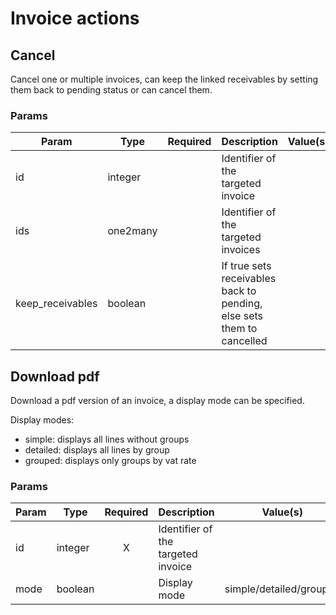 # Invoice actions

## Cancel

Cancel one or multiple invoices, can keep the linked receivables by setting them back to pending status or can cancel them.

### Params

| Param            | Type     | Required | Description                                                           | Value(s) |
|------------------|----------|:--------:|-----------------------------------------------------------------------|----------|
| id               | integer  |          | Identifier of the targeted invoice                                    |          |
| ids              | one2many |          | Identifier of the targeted invoices                                   |          |
| keep_receivables | boolean  |          | If true sets receivables back to pending, else sets them to cancelled |          |

## Download pdf

Download a pdf version of an invoice, a display mode can be specified.

Display modes:
- simple: displays all lines without groups
- detailed: displays all lines by group
- grouped: displays only groups by vat rate

### Params

| Param | Type     | Required | Description                        | Value(s)                |
|-------|----------|:--------:|------------------------------------|-------------------------|
| id    | integer  |    X     | Identifier of the targeted invoice |                         |
| mode  | boolean  |          | Display mode                       | simple/detailed/grouped |
